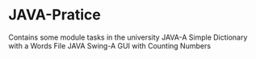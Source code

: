 # JAVA-Pratice
Contains some module tasks in the university
JAVA-A Simple Dictionary with a Words File
JAVA Swing-A GUI with Counting Numbers
